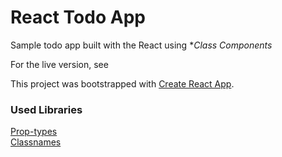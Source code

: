 # React Todo App

Sample todo app built with the React using **Class Components*  

For the live version, see **[]()**

This project was bootstrapped with [Create React App](https://github.com/facebook/create-react-app).

### Used Libraries
[Prop-types](https://www.npmjs.com/package/prop-types)  
[Classnames](https://www.npmjs.com/package/classnames)